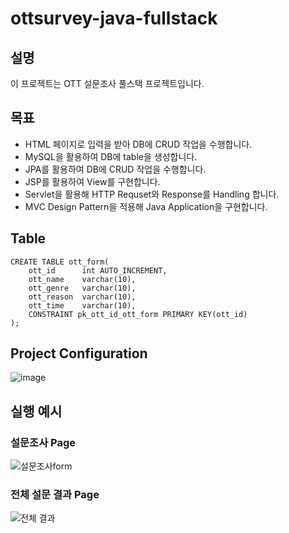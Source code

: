 # ottsurvey-java-fullstack
## 설명
이 프로젝트는 OTT 설문조사 풀스택 프로젝트입니다.
## 목표
* HTML 페이지로 입력을 받아 DB에 CRUD 작업을 수행합니다.
* MySQL을 활용하여 DB에 table을 생성합니다.
* JPA를 활용하여 DB에 CRUD 작업을 수행합니다.
* JSP를 활용하여 View를 구현합니다.
* Servlet을 활용해 HTTP Requset와 Response를 Handling 합니다.
* MVC Design Pattern을 적용해 Java Application을 구현합니다.
## Table
```mysql
CREATE TABLE ott_form(
    ott_id      int AUTO_INCREMENT,
    ott_name    varchar(10),
    ott_genre   varchar(10),
    ott_reason  varchar(10),
    ott_time    varchar(10),
    CONSTRAINT pk_ott_id_ott_form PRIMARY KEY(ott_id)
);
```
## Project Configuration
![image](https://user-images.githubusercontent.com/105186724/177277388-7823dbbe-49c7-4f10-9b83-49c3ea1fa2f6.png)
## 실행 예시
### 설문조사 Page
![설문조사form](https://user-images.githubusercontent.com/83337802/177273912-c2c67547-c2e0-4c4c-a14f-e4ff8f4d316a.png)
### 전체 설문 결과 Page
![전체 결과](https://user-images.githubusercontent.com/83337802/177273839-82134d48-aff9-4c61-8629-828e5b1e3f18.png)
